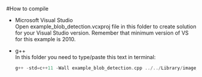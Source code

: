 #How to compile    
- Microsoft Visual Studio    
Open example_blob_detection.vcxproj file in this folder to create solution for your Visual Studio version. Remember that minimum version of VS for this example is 2010.

- g++    
In this folder you need to type/paste this text in terminal:    
	```cpp
	g++ -std=c++11 -Wall example_blob_detection.cpp ../../Library/image_function.cpp ../../Library/blob_detection.cpp ../../Library/FileOperation/bitmap.cpp -o application
	```
